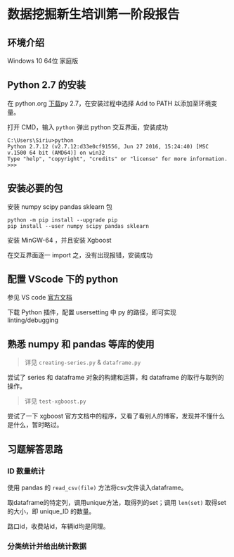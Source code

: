 # 数据挖掘新生培训第一阶段报告

## 环境介绍

Windows 10 64位 家庭版

## Python 2.7 的安装

在 python.org [下载](https://www.python.org/downloads/release/python-2714/)py 2.7，在安装过程中选择 Add to PATH 以添加至环境变量。

打开 CMD，输入 `python` 弹出 python 交互界面，安装成功

```
C:\Users\Siriu>python
Python 2.7.12 (v2.7.12:d33e0cf91556, Jun 27 2016, 15:24:40) [MSC v.1500 64 bit (AMD64)] on win32
Type "help", "copyright", "credits" or "license" for more information.
>>>
```

## 安装必要的包

安装 numpy scipy pandas sklearn 包
```
python -m pip install --upgrade pip
pip install --user numpy scipy pandas sklearn
```

安装 MinGW-64 ，并且安装 Xgboost

在交互界面逐一 import 之，没有出现报错，安装成功

## 配置 VScode 下的 python

参见 VS code [官方文档](https://code.visualstudio.com/docs/languages/python)

下载 Python 插件，配置 usersetting 中 py 的路径，即可实现 linting/debugging

## 熟悉 numpy 和 pandas 等库的使用

> 详见 `creating-series.py` & `dataframe.py`

尝试了 series 和 dataframe 对象的构建和运算，和 dataframe 的取行与取列的操作。

> 详见 `test-xgboost.py`

尝试了一下 xgboost 官方文档中的程序，又看了看别人的博客，发现并不懂什么是什么，暂时略过。

## 习题解答思路

### ID 数量统计

使用 pandas 的 `read_csv(file)` 方法将csv文件读入dataframe。

取dataframe的特定列，调用unique方法，取得列的set；调用 `len(set)` 取得set的大小，即 unique_ID 的数量。

路口id，收费站id，车辆id均是同理。

### 分类统计并给出统计数据




